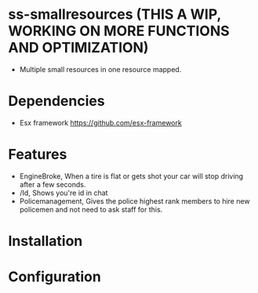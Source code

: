 # ss-smallresources (THIS A WIP, WORKING ON MORE FUNCTIONS AND OPTIMIZATION)
- Multiple small resources in one resource mapped.

# Dependencies
- Esx framework https://github.com/esx-framework 
  
# Features
  - EngineBroke, When a tire is flat or gets shot your car will stop driving after a few seconds.
  - /Id, Shows you're id in chat
  - Policemanagement, Gives the police highest rank members to hire new policemen and not need to ask staff for this.

# Installation

# Configuration
